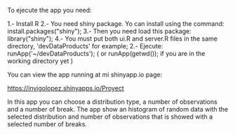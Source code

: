 
To ejecute the app you need:

1.- Install R
2.- You need shiny package. Yo can install using the command:    install.packages("shiny");
3.- Then you need load this package:   library("shiny");
4.- You must put both ui.R and server.R files in the same directory, 'devDataProducts' for example;
2.- Ejecute: runApp('~/devDataProducts'); ( or runApp(getwd()); if you are in the working directory yet )   

You can view the app running at mi shinyapp.io page: 

https://inyigolopez.shinyapps.io/Proyect


In this app you can choose a distribution type, a number of observations and a number of break. The app show an histogram of random data with the selected distribution and number of observations that is showed with a selected number of breaks. 
